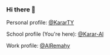 ### Hi there 👋

Personal profile: [@KararTY](https://github.com/kararty)

School profile (You're here): [@Karar-Al](https://github.com/karar-al)

Work profile: [@AlRemahy](https://github.com/alremahy)

<!---
Karar-Al/Karar-Al is a ✨ special ✨ repository because its `README.md` (this file) appears on your GitHub profile.
You can click the Preview link to take a look at your changes.
--->
